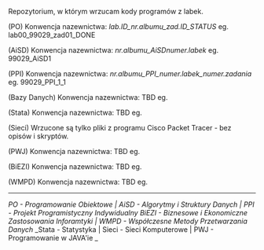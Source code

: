 Repozytorium, w którym wrzucam kody programów z labek.

(PO)
Konwencja nazewnictwa: *lab.ID_nr.albumu_zad.ID_STATUS*
                   eg. lab00_99029_zad01_DONE
                   
(AiSD)
Konwencja nazewnictwa: *nr.albumu_AiSDnumer.labek*
                    eg. 99029_AiSD1

(PPI)
Konwencja nazewnictwa: *nr.albumu_PPI_numer.labek_numer.zadania*
                    eg. 99029_PPI_1_1
                    
(Bazy Danych)
Konwencja nazewnictwa: TBD
                    eg.

(Stata)
Konwencja nazewnictwa: TBD
                    eg.

(Sieci)
Wrzucone są tylko pliki z programu Cisco Packet Tracer - bez opisów i skryptów.

(PWJ)
Konwencja nazewnictwa: TBD
                    eg.

(BiEZI)
Konwencja nazewnictwa: TBD
                    eg.

(WMPD)
Konwencja nazewnictwa: TBD
                    eg.

---
_PO - Programowanie Obiektowe | AiSD - Algorytmy i Struktury Danych | PPI - Projekt Programistyczny Indywidualny_
_BiEZI - Biznesowe i Ekonomiczne Zastosowania Inforamtyki | WMPD - Współczesne Metody Przetwarzania Danych_
_Stata - Statystyka | Sieci - Sieci Komputerowe | PWJ - Programowanie w JAVA'ie _
